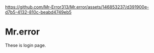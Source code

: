 

https://github.com/Mr-Error313/Mr.error/assets/146853237/d391900e-d7b5-4132-810c-beabd4749eb5



# Mr.error
These is login page.

